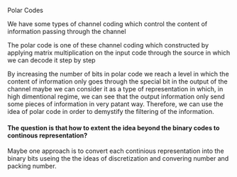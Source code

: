 Polar Codes

We have some types of channel coding which control the content of information passing through the channel

The polar code is one of these channel coding which constructed by applying matrix multiplication on the input code through the source in which we can decode it step by step

By  increasing the number of bits in polar code we reach a level in which the content of information only goes through the special bit in the output of the channel maybe we can consider it as a type of representation in which, in high dimentional regime, we can see that the output information only send some pieces of information in very patant way. Therefore, we can use the idea of polar code in order to demystify the filtering of the information.



#### The question is that how to extent the idea beyond the binary codes to continous representation?
Maybe one approach is to convert each continious representation into the binary bits useing the the ideas of discretization and convering number and packing number. 